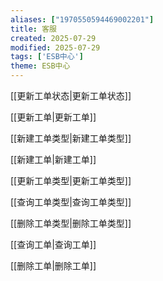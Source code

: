 ```yaml
---
aliases: ["1970550594469002201"]
title: 客服
created: 2025-07-29
modified: 2025-07-29
tags: ['ESB中心']
theme: ESB中心
---
```


[[更新工单状态|更新工单状态]]

[[更新工单|更新工单]]

[[新建工单类型|新建工单类型]]

[[新建工单|新建工单]]

[[更新工单类型|更新工单类型]]

[[查询工单类型|查询工单类型]]

[[删除工单类型|删除工单类型]]

[[查询工单|查询工单]]

[[删除工单|删除工单]]